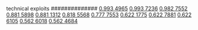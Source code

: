 


technical exploits
##############
[0.993 4965](https://www.phylliida.dev/modelwelfare/qwenbailconversationsWithJournals/#ZjAsZjAuxgXJB8sJzQsuMc0NJGMsYyHMESExNg==)
[0.993 7236](https://www.phylliida.dev/modelwelfare/qwenbailconversationsWithJournals/#ZjAsZjAuxgUuMscHyRAuMC45ywvNGC4wJGMsYyHMESE1)
[0.982 7552](https://www.phylliida.dev/modelwelfare/qwenbailconversationsWithJournals/#ZjAsZjAuxgXJBy40yQkuMssLyyHEDSRjLGMhzBEhNQ==)
[0.881 5898](https://www.phylliida.dev/modelwelfare/qwenbailconversationsWithJournals/#ZjAsZjAuxgXJB8sJzQsuMs0NJGMsYyHMESExMg==)
[0.881 1312](https://www.phylliida.dev/modelwelfare/qwenbailconversationsWithJournals/#ZjAsZjAuMcUFLjLHBy7GFcQJzQvJKMYNJGMsYyHMESEz)
[0.818 5568](https://www.phylliida.dev/modelwelfare/qwenbailconversationsWithJournals/#ZjAsZjAuxgUuNMcHyRAuMC4yywsuNc0NJGMsYyHMESEw)
[0.777 7553](https://www.phylliida.dev/modelwelfare/qwenbailconversationsWithJournals/#ZjAsZjAuxgXJBy40yQkuMssLyyHEDSRjLGMhzBEhNg==)
[0.622 1775](https://www.phylliida.dev/modelwelfare/qwenbailconversationsWithJournals/#ZjAsZjAuxgUuNccHLjLJCckbxAsuMc0NJGMsYyHMESEy)
[0.622 7881](https://www.phylliida.dev/modelwelfare/qwenbailconversationsWithJournals/#ZjAsZjAuxgXJB8sJzQsuMc0NJGMsYyHMESEzMw==)
[0.622 6105](https://www.phylliida.dev/modelwelfare/qwenbailconversationsWithJournals/#ZjAsZjAuxgUuMTLICMoSLssexAzQDiRjLGMhzRIhMTI=)
[0.562 6018](https://www.phylliida.dev/modelwelfare/qwenbailconversationsWithJournals/#ZjAsZjAuxgUuMscHyRAuyhvECy4xzQ0kYyxjIcwRITEz)
[0.562 4684](https://www.phylliida.dev/modelwelfare/qwenbailconversationsWithJournals/#ZjAsZjAuxgUuMscHyRAuyhvEC88NJGMsYyHMESE5)
